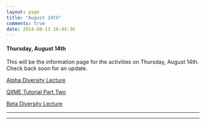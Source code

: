 ```yaml
---
layout: page
title: "August 14th"
comments: true
date: 2014-08-13 16:44:36
---
```


#### Thursday, August 14th

This will be the information page for the activities on Thursday, August 14th.  Check back soon for an update.

[Alpha Diversity Lecture]()

[QIIME Tutorial Part Two](https://edamame-course.github.io/docs/qiime_2_tutorial.html)

[Beta Diversity Lecture]()

-----------------------------------------------
-----------------------------------------------
